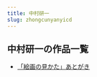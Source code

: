 ```yaml
---
title: 中村研一
slug: zhongcunyanyicd
---
```


## 中村研一の作品一覧

- [「絵画の見かた」あとがき](huihuanojiankataatogakib9)
